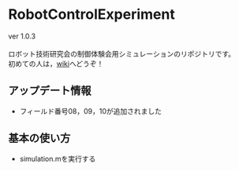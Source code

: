 # RobotControlExperiment

ver 1.0.3 <br>
<br>
ロボット技術研究会の制御体験会用シミュレーションのリポジトリです。<br>
初めての人は，[wiki](https://github.com/YukiOrigane/RobotControlExperiment/wiki)へどうぞ！
## アップデート情報
- フィールド番号08，09，10が追加されました

## 基本の使い方
- simulation.mを実行する


